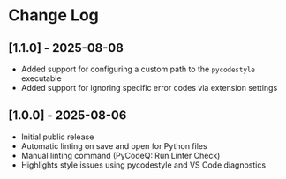 # Change Log

## [1.1.0] - 2025-08-08

- Added support for configuring a custom path to the `pycodestyle` executable
- Added support for ignoring specific error codes via extension settings

## [1.0.0] - 2025-08-06

- Initial public release
- Automatic linting on save and open for Python files
- Manual linting command (PyCodeQ: Run Linter Check)
- Highlights style issues using pycodestyle and VS Code diagnostics
